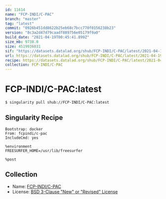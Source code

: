 ```yaml
---
id: 11614
name: "FCP-INDI/C-PAC"
branch: "master"
tag: "latest"
commit: "0926b451dd8622b25eb68c7bcc770f0156238b23"
version: "8c3a2d47d79caadf889756e05179f9a0"
build_date: "2021-04-19T00:45:41.899Z"
size_mb: 9738.0
size: 4519936031
sif: "https://datasets.datalad.org/shub/FCP-INDI/C-PAC/latest/2021-04-19-0926b451-8c3a2d47/8c3a2d47d79caadf889756e05179f9a0.sif"
url: https://datasets.datalad.org/shub/FCP-INDI/C-PAC/latest/2021-04-19-0926b451-8c3a2d47/
recipe: https://datasets.datalad.org/shub/FCP-INDI/C-PAC/latest/2021-04-19-0926b451-8c3a2d47/Singularity
collection: FCP-INDI/C-PAC
---
```


# FCP-INDI/C-PAC:latest

```bash
$ singularity pull shub://FCP-INDI/C-PAC:latest
```

## Singularity Recipe

```singularity
Bootstrap: docker
From: fcpindi/c-pac
IncludeCmd: yes

%environment
FREESURFER_HOME=/usr/lib/freesurfer

%post
```

## Collection

 - Name: [FCP-INDI/C-PAC](https://github.com/FCP-INDI/C-PAC)
 - License: [BSD 3-Clause "New" or "Revised" License](https://api.github.com/licenses/bsd-3-clause)


